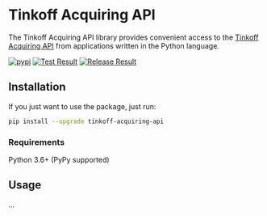 # Tinkoff Acquiring API

The Tinkoff Acquiring API library provides convenient access to the [Tinkoff Acquiring API](https://www.tinkoff.ru/kassa/develop/api/payments/) from applications written in the Python language.

[![pypi](https://img.shields.io/pypi/v/tinkoff-acquiring-api.svg)](https://pypi.python.org/pypi/tinkoff-acquiring-api)
[![Test Result](https://github.com/saliy/tinkoff-acquiring-api/actions/workflows/test.yml/badge.svg)](https://github.com/saliy/tinkoff-acquiring-api/actions/workflows/test.yml)
[![Release Result](https://github.com/saliy/tinkoff-acquiring-api/actions/workflows/release.yml/badge.svg)](https://github.com/saliy/tinkoff-acquiring-api/actions/workflows/test.yml)


## Installation
If you just want to use the package, just run:

```sh
pip install --upgrade tinkoff-acquiring-api
```

### Requirements
Python 3.6+ (PyPy supported)

## Usage
...
